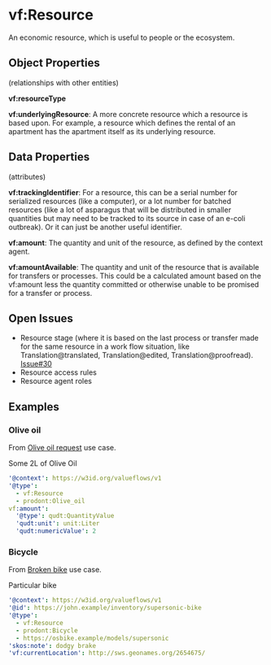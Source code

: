 # vf:Resource

An economic resource, which is useful to people or the ecosystem.

## Object Properties
(relationships with other entities)

**vf:resourceType**

**vf:underlyingResource**: A more concrete resource which a resource is based upon.  For example, a resource which defines the rental of an apartment has the apartment itself as its underlying resource.  

## Data Properties
(attributes)

**vf:trackingIdentifier**: For a resource, this can be a serial number for serialized resources (like a computer), or a lot number for batched resources (like a lot of asparagus that will be distributed in smaller quantities but may need to be tracked to its source in case of an e-coli outbreak).  Or it can just be another useful identifier.

**vf:amount**: The quantity and unit of the resource, as defined by the context agent.

**vf:amountAvailable**:  The quantity and unit of the resource that is available for transfers or processes.  This could be a calculated amount based on the vf:amount less the quantity committed or otherwise unable to be promised for a transfer or process.

## Open Issues
* Resource stage (where it is based on the last process or transfer made for the same resource in a work flow situation, like Translation@translated, Translation@edited, Translation@proofread). [Issue#30](https://github.com/valueflows/resource/issues/30)
* Resource access rules
* Resource agent roles

## Examples

### Olive oil
From [Olive oil request](https://github.com/valueflows/valueflows/blob/master/use-cases/olive-oil-request.md) use case.

Some 2L of Olive Oil

```yaml
'@context': https://w3id.org/valueflows/v1
'@type':
  - vf:Resource
  - prodont:Olive_oil
vf:amount':
  '@type': qudt:QuantityValue
  'qudt:unit': unit:Liter
  'qudt:numericValue': 2
```

### Bicycle
From [Broken bike](https://github.com/valueflows/valueflows/blob/master/use-cases/broken-bike.md) use case.

Particular bike
```yaml
'@context': https://w3id.org/valueflows/v1
'@id': https://john.example/inventory/supersonic-bike
'@type':
  - vf:Resource
  - prodont:Bicycle
  - https://osbike.example/models/supersonic
'skos:note': dodgy brake
'vf:currentLocation': http://sws.geonames.org/2654675/
```
